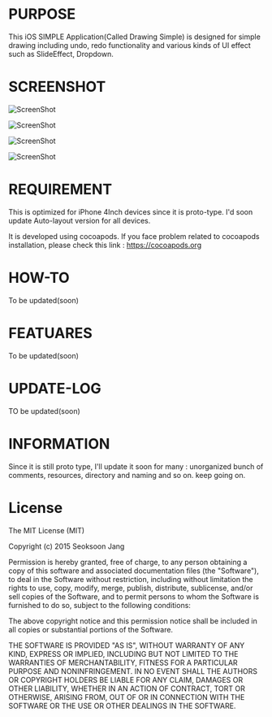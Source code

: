 
# PURPOSE
This iOS SIMPLE Application(Called Drawing Simple) is designed for simple drawing including undo, redo functionality and various kinds of UI effect such as SlideEffect, Dropdown.

# SCREENSHOT
![ScreenShot](http://postimg.org/image/r23w5rdy3/)

![ScreenShot](http://postimg.org/image/jkqtmzwnz/)

![ScreenShot](http://postimg.org/image/9s6ovh3rb/)

![ScreenShot](http://postimg.org/image/mooe7qqw1/)


# REQUIREMENT
This is optimized for iPhone 4Inch devices since it is proto-type.
I'd soon update Auto-layout version for all devices.

It is developed using cocoapods. If you face problem related to cocoapods installation, please check this link : https://cocoapods.org

# HOW-TO
To be updated(soon)

# FEATUARES
To be updated(soon)

# UPDATE-LOG
TO be updated(soon)

# INFORMATION
Since it is still proto type, I'll update it soon for many : unorganized bunch of comments, resources, directory and naming and so on. keep going on.

# License
The MIT License (MIT)

Copyright (c) 2015 Seoksoon Jang

Permission is hereby granted, free of charge, to any person obtaining a copy
of this software and associated documentation files (the "Software"), to deal
in the Software without restriction, including without limitation the rights
to use, copy, modify, merge, publish, distribute, sublicense, and/or sell
copies of the Software, and to permit persons to whom the Software is
furnished to do so, subject to the following conditions:

The above copyright notice and this permission notice shall be included in
all copies or substantial portions of the Software.

THE SOFTWARE IS PROVIDED "AS IS", WITHOUT WARRANTY OF ANY KIND, EXPRESS OR
IMPLIED, INCLUDING BUT NOT LIMITED TO THE WARRANTIES OF MERCHANTABILITY,
FITNESS FOR A PARTICULAR PURPOSE AND NONINFRINGEMENT. IN NO EVENT SHALL THE
AUTHORS OR COPYRIGHT HOLDERS BE LIABLE FOR ANY CLAIM, DAMAGES OR OTHER
LIABILITY, WHETHER IN AN ACTION OF CONTRACT, TORT OR OTHERWISE, ARISING FROM,
OUT OF OR IN CONNECTION WITH THE SOFTWARE OR THE USE OR OTHER DEALINGS IN
THE SOFTWARE.
